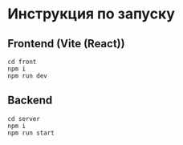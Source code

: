 # Инструкция по запуску

## Frontend (Vite (React))

```cd front```
<br/>
```npm i```
<br/>
```npm run dev```

## Backend
```cd server```
<br/>
```npm i```
<br/>
```npm run start```
